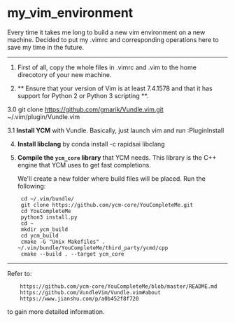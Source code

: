 # my_vim_environment
Every time it takes me long to build a new vim environment on a new machine. Decided to put my .vimrc and corresponding operations here to save my time in the future.

-----

1. First of all, copy the whole files in .vimrc and .vim to the home direcotory of your new machine.

2. ** Ensure that your version of Vim is at least 7.4.1578 and that it has support for Python 2 or Python 3 scripting **.

3.0 git clone https://github.com/gmarik/Vundle.vim.git ~/.vim/plugin/Vundle.vim

3.1 **Install YCM** with Vundle. Basically, just launch vim and run :PluginInstall

4. **Install libclang** by conda install -c rapidsai libclang

5. **Compile the `ycm_core` library** that YCM needs. This library
    is the C++ engine that YCM uses to get fast completions.

    We'll create a new folder where build files will be placed. Run the
    following:
        
        cd ~/.vim/bundle/
        git clone https://github.com/ycm-core/YouCompleteMe.git
        cd YouCompleteMe
        python3 install.py
        cd ~
        mkdir ycm_build
        cd ycm_build
        cmake -G "Unix Makefiles" . ~/.vim/bundle/YouCompleteMe/third_party/ycmd/cpp
        cmake --build . --target ycm_core
----
Refer to: 

        https://github.com/ycm-core/YouCompleteMe/blob/master/README.md
        https://github.com/VundleVim/Vundle.vim#about
        https://www.jianshu.com/p/a0b452f8f720
    
to gain more detailed information.
